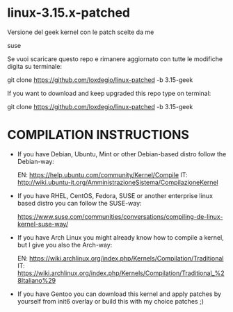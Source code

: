 linux-3.15.x-patched
====================

Versione del geek kernel con le patch scelte da me

suse

Se vuoi scaricare questo repo e rimanere aggiornato con tutte le modifiche digita su terminale:

git clone https://github.com/loxdegio/linux-patched -b 3.15-geek

If you want to download and keep upgraded this repo type on terminal:

git clone https://github.com/loxdegio/linux-patched -b 3.15-geek


COMPILATION INSTRUCTIONS
========================

* If you have Debian, Ubuntu, Mint or other Debian-based distro follow the Debian-way:

  EN: https://help.ubuntu.com/community/Kernel/Compile
  IT: http://wiki.ubuntu-it.org/AmministrazioneSistema/CompilazioneKernel
  
* If you have RHEL, CentOS, Fedora, SUSE or another enterprise linux based distro you can follow the SUSE-way:
  
  https://www.suse.com/communities/conversations/compiling-de-linux-kernel-suse-way/

* If you have Arch Linux you might already know how to compile a kernel, but I give you also the Arch-way:

  EN: https://wiki.archlinux.org/index.php/Kernels/Compilation/Traditional
  IT: https://wiki.archlinux.org/index.php/Kernels/Compilation/Traditional_%28Italiano%29

* If you have Gentoo you can download this kernel and apply patches by yourself from init6 overlay or build this with my choice patches ;)
